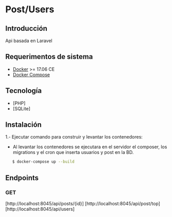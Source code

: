 # Post/Users

## Introducción

Api basada en Laravel

## Requerimentos de sistema

- [Docker](https://www.docker.com) >= 17.06 CE
- [Docker Compose](https://docs.docker.com/compose/install/)

## Tecnología

- [PHP]
- [SQLite]

## Instalación

1.- Ejecutar comando para construir y levantar los contenedores:
- Al levantar los contenedores se ejecutara en el servidor el composer, los migrations y el cron que inserta usuarios y post en la BD.
```bash
   $ docker-compose up --build
```

## Endpoints
 
### GET
[http://localhost:8045/api/posts/{id}]
[http://localhost:8045/api/post/top]
[http://localhost:8045/api/users]


